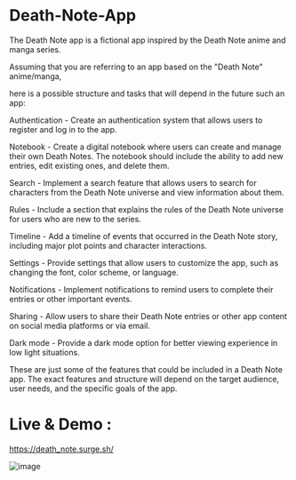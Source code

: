# Death-Note-App
The Death Note app is a fictional app inspired by the Death Note anime and manga series.

Assuming that you are referring to an app based on the "Death Note" anime/manga, 

here is a possible structure and tasks that will depend in the future such an app:

Authentication - Create an authentication system that allows users to register and log in to the app.

Notebook - Create a digital notebook where users can create and manage their own Death Notes. The notebook should include the ability to add new entries, edit existing ones, and delete them.

Search - Implement a search feature that allows users to search for characters from the Death Note universe and view information about them.

Rules - Include a section that explains the rules of the Death Note universe for users who are new to the series.

Timeline - Add a timeline of events that occurred in the Death Note story, including major plot points and character interactions.

Settings - Provide settings that allow users to customize the app, such as changing the font, color scheme, or language.

Notifications - Implement notifications to remind users to complete their entries or other important events.

Sharing - Allow users to share their Death Note entries or other app content on social media platforms or via email.

Dark mode - Provide a dark mode option for better viewing experience in low light situations.

These are just some of the features that could be included in a Death Note app. The exact features and structure will depend on the target audience, user needs, and the specific goals of the app.

# Live & Demo :
 https://death_note.surge.sh/
 
![image](https://user-images.githubusercontent.com/121975087/219883659-628a8746-46d3-442a-a70d-60d7e808c7fb.png)


